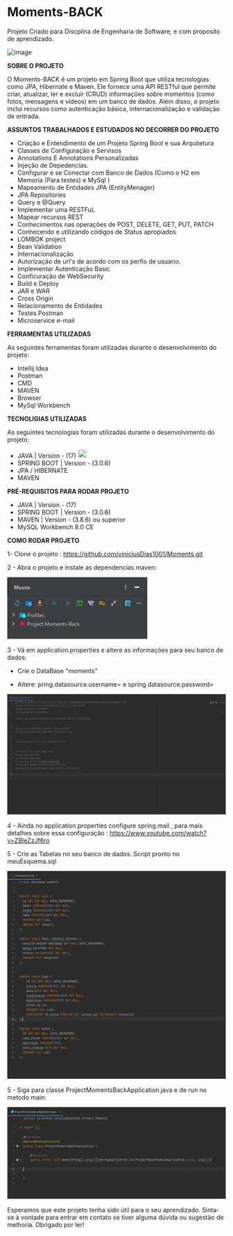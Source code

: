 # Moments-BACK

Projeto Criado para Discplina de Engenharia de Software, e com proposito de aprendizado.


![image](https://user-images.githubusercontent.com/105192228/234443198-73f9e496-1e1d-480e-8e26-9bfb82156c9b.png)

**SOBRE O PROJETO**

O Moments-BACK é um projeto em Spring Boot que utiliza tecnologias como JPA, Hibernate e Maven. Ele fornece uma API RESTful que permite criar, atualizar, ler e excluir (CRUD) informações sobre momentos (como fotos, mensagens e vídeos) em um banco de dados. Além disso, o projeto inclui recursos como autenticação básica, internacionalização e validação de entrada.

**ASSUNTOS TRABALHADOS E ESTUDADOS NO DECORRER DO PROJETO**

- Criação e Entendimento de um Projeto Spring Boot e sua Arquitetura
- Classes de Configuração e Servisos
- Annotations E Annotations Personalizadas
- Injeção de Depedencias.
- Configurar e se Conectar com Banco de Dados (Como o H2 em Memoria (Para testes) e MySql )
- Mapeamento de Entidades JPA (EntityMenager)
- JPA Repositories
- Query e @Query
- Implementar uma RESTFuL
- Mapear recursos REST
- Conhecimentos nas operações de POST, DELETE, GET, PUT, PATCH
- Conhecendo e utilizando códigos de Status apropiados
- LOMBOK project
- Bean Validation
- Internacionalização
- Autorização de url's de acordo com os perfis de usuario.
- Implementar Autenticação Basic
- Conficuração de WebSecurity
- Build e Deploy
- JAR e WAR
- Cross Origin
- Relacionamento de Entidades
- Testes Postman
- Microservice e-mail

**FERRAMENTAS UTILIZADAS**

As seguintes ferramentas foram utilizadas durante o desenvolvimento do projeto:
- Intellij Idea
- Postman
- CMD
- MAVEN
- Browser
- MySql Workbench


**TECNOLIGIAS UTILIZADAS**

As seguintes tecnologias foram utilizadas durante o desenvolvimento do projeto:


- JAVA | Version - (17)  <img src="https://cdn.icon-icons.com/icons2/2699/PNG/512/java_logo_icon_169553.png" width="20" height="20">
- SPRING BOOT |  Version - (3.0.6)
- JPA / HIBERNATE
- MAVEN



**PRÉ-REQUISITOS PARA RODAR PROJETO**
- JAVA | Version - (17)
- SPRING BOOT |  Version - (3.0.6)
- MAVEN | Version - (3.8.6) ou superior
- MySQL Workbench 8.0 CE

**COMO RODAR PROJETO**

1- Clone o projeto : https://github.com/viniciusDias1001/Moments.git

2 - Abra o projeto e instale as dependencias maven:

![img.png](img.png)

3 - Vá em application.properties e altere as informações para seu banco de dados:

- Crie o DataBase "moments"

- Altere:  pring.datasource.username= e spring.datasource.password= 

![img_1.png](img_1.png)

4 - Ainda no  application.properties configure spring.mail , para mais detalhes sobre essa configuração : https://www.youtube.com/watch?v=ZBleZzJf6ro

5 - Crie as Tabelas no seu banco de dados. Script pronto no meuEsquema.sql

![img_3.png](img_3.png)

5 - Siga para classe ProjectMomentsBackApplication.java e de run no metodo main:

![img_2.png](img_2.png)

Esperamos que este projeto tenha sido útil para o seu aprendizado. Sinta-se à vontade para entrar em contato se tiver alguma dúvida ou sugestão de melhoria. Obrigado por ler!






